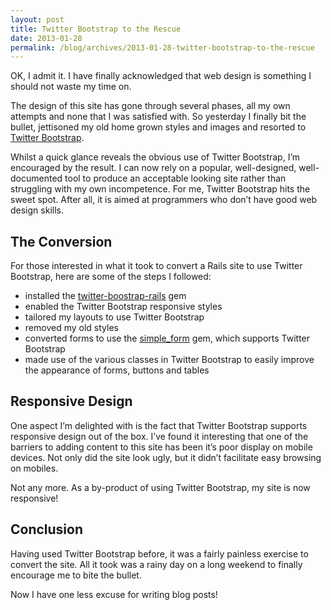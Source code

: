 ```yaml
---
layout: post
title: Twitter Bootstrap to the Rescue
date: 2013-01-28
permalink: /blog/archives/2013-01-28-twitter-bootstrap-to-the-rescue
---
```


OK, I admit it. I have finally acknowledged that web design is something
I should not waste my time on.

The design of this site has gone through several phases, all my own
attempts and none that I was satisfied with. So yesterday I finally bit
the bullet, jettisoned my old home grown styles and images and resorted
to [Twitter Bootstrap](http://twitter.github.com/bootstrap).

Whilst a quick glance reveals the obvious use of Twitter Bootstrap, I’m
encouraged by the result. I can now rely on a popular, well-designed,
well-documented tool to produce an acceptable looking site rather than
struggling with my own incompetence. For me, Twitter Bootstrap hits the
sweet spot. After all, it is aimed at programmers who don’t have good
web design skills.

## The Conversion

For those interested in what it took to convert a Rails site to use
Twitter Bootstrap, here are some of the steps I followed:

-   installed the
    [twitter-boostrap-rails](https://github.com/seyhunak/twitter-bootstrap-rails)
    gem
-   enabled the Twitter Bootstrap responsive styles
-   tailored my layouts to use Twitter Bootstrap
-   removed my old styles
-   converted forms to use the
    [simple_form](https://github.com/plataformatec/simple_form) gem,
    which supports Twitter Bootstrap
-   made use of the various classes in Twitter Bootstrap to easily
    improve the appearance of forms, buttons and tables

## Responsive Design

One aspect I’m delighted with is the fact that Twitter Bootstrap
supports responsive design out of the box. I’ve found it interesting
that one of the barriers to adding content to this site has been it’s
poor display on mobile devices. Not only did the site look ugly, but it
didn’t facilitate easy browsing on mobiles.

Not any more. As a by-product of using Twitter Bootstrap, my site is now
responsive!

## Conclusion

Having used Twitter Bootstrap before, it was a fairly painless exercise
to convert the site. All it took was a rainy day on a long weekend to
finally encourage me to bite the bullet.

Now I have one less excuse for writing blog posts!
